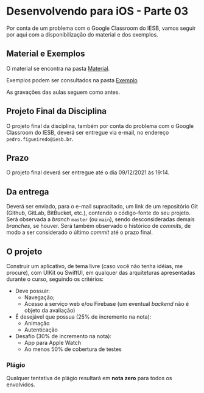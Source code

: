 # Desenvolvendo para iOS - Parte 03

Por conta de um problema com o Google Classroom do IESB, vamos seguir por aqui com a disponibilização do material e dos exemplos.

## Material e Exemplos

O material se encontra na pasta [Material](./material).

Exemplos podem ser consultados na pasta [Exemplo](./exemplo)

As gravações das aulas seguem como antes.

## Projeto Final da Disciplina

O projeto final da disciplina, também por conta do problema com o Google Classroom do IESB, deverá ser entregue via e-mail, no endereço `pedro.figueiredo@iesb.br`.

## Prazo

O projeto final deverá ser entregue até o dia 09/12/2021 às 19:14.

## Da entrega

Deverá ser enviado, para o e-mail supracitado, um link de um repositório Git (Github, GitLab, BitBucket, etc.), contendo o código-fonte do seu projeto. Será observada a _branch_ `master` (ou `main`), sendo desconsideradas demais _branches_, se houver. Será também observado o histórico de _commits_, de modo a ser considerado o último _commit_ até o prazo final.

## O projeto

Construir um aplicativo, de tema livre (caso você não tenha idéias, me procure), com UIKit ou SwiftUI, em qualquer das arquiteturas apresentadas durante o curso, seguindo os critérios:

- Deve possuir:
    - Navegação;
    - Acesso à serviço web e/ou Firebase (um eventual _backend_ não é objeto da avaliação)
- É desejável que possua (25% de incremento na nota):
    - Animação
    - Autenticação
- Desafio (30% de incremento na nota):
    - App para Apple Watch
    - Ao menos 50% de cobertura de testes


### Plágio

Qualquer tentativa de plágio resultará em **nota zero** para todos os envolvidos.